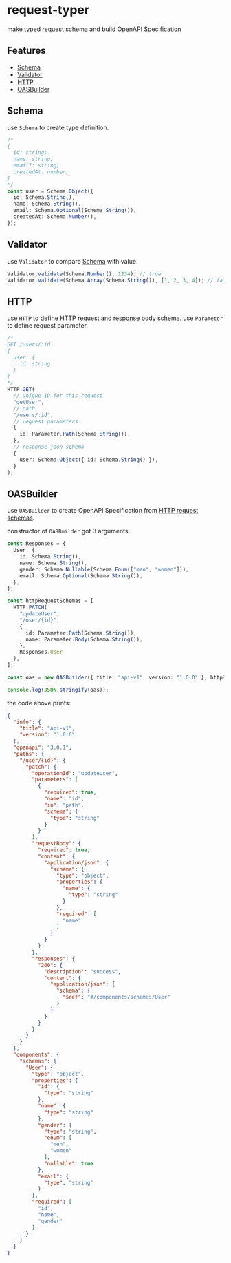 # request-typer

make typed request schema and build OpenAPI Specification

## Features
- [Schema](#schema)
- [Validator](#validator)
- [HTTP](#http)
- [OASBuilder](#oasbuilder)

## Schema
use ```Schema``` to create type definition.

```typescript
/*
{
  id: string;
  name: string;
  email?: string;
  createdAt: number;
}
*/
const user = Schema.Object({
  id: Schema.String(),
  name: Schema.String(),
  email: Schema.Optional(Schema.String()),
  createdAt: Schema.Number(),
});
```

## Validator
use ```Validator``` to compare [Schema](#schema) with value.

```typescript
Validator.validate(Schema.Number(), 1234); // true
Validator.validate(Schema.Array(Schema.String()), [1, 2, 3, 4]); // false
```

## HTTP
use ```HTTP``` to define HTTP request and response body schema.
use ```Parameter``` to define request parameter.

```typescript
/*
GET /users/:id
{
  user: {
    id: string
  }
}
*/
HTTP.GET(
  // unique ID for this request
  "getUser",
  // path
  "/users/:id",
  // request parameters
  {
    id: Parameter.Path(Schema.String()),
  },
  // response json schema
  {
    user: Schema.Object({ id: Schema.String() }),
  }
);
```

## OASBuilder
use ```OASBuilder``` to create OpenAPI Specification from [HTTP request schemas](#http).

constructor of ```OASBuilder``` got 3 arguments.

```typescript
const Responses = {
  User: {
    id: Schema.String(),
    name: Schema.String(),
    gender: Schema.Nullable(Schema.Enum(["men", "women"])),
    email: Schema.Optional(Schema.String()),
  },
};

const httpRequestSchemas = [
  HTTP.PATCH(
    "updateUser",
    "/user/{id}",
    {
      id: Parameter.Path(Schema.String()),
      name: Parameter.Body(Schema.String()),
    },
    Responses.User
  ),
];

const oas = new OASBuilder({ title: "api-v1", version: "1.0.0" }, httpRequestSchemas, Responses).build();

console.log(JSON.stringify(oas));
```

the code above prints:

```json
{
  "info": {
    "title": "api-v1",
    "version": "1.0.0"
  },
  "openapi": "3.0.1",
  "paths": {
    "/user/{id}": {
      "patch": {
        "operationId": "updateUser",
        "parameters": [
          {
            "required": true,
            "name": "id",
            "in": "path",
            "schema": {
              "type": "string"
            }
          }
        ],
        "requestBody": {
          "required": true,
          "content": {
            "application/json": {
              "schema": {
                "type": "object",
                "properties": {
                  "name": {
                    "type": "string"
                  }
                },
                "required": [
                  "name"
                ]
              }
            }
          }
        },
        "responses": {
          "200": {
            "description": "success",
            "content": {
              "application/json": {
                "schema": {
                  "$ref": "#/components/schemas/User"
                }
              }
            }
          }
        }
      }
    }
  },
  "components": {
    "schemas": {
      "User": {
        "type": "object",
        "properties": {
          "id": {
            "type": "string"
          },
          "name": {
            "type": "string"
          },
          "gender": {
            "type": "string",
            "enum": [
              "men",
              "women"
            ],
            "nullable": true
          },
          "email": {
            "type": "string"
          }
        },
        "required": [
          "id",
          "name",
          "gender"
        ]
      }
    }
  }
}
```
